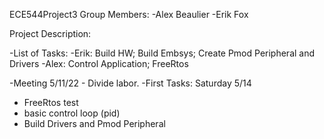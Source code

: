 ECE544Project3
Group Members:
-Alex Beaulier
-Erik Fox


Project Description:


-List of Tasks:
-Erik: Build HW; Build Embsys; Create Pmod Peripheral and Drivers
-Alex: Control Application; FreeRtos
  
-Meeting 5/11/22 - Divide labor.
-First Tasks: Saturday 5/14
  - FreeRtos test
  - basic control loop (pid)
  - Build Drivers and Pmod Peripheral
